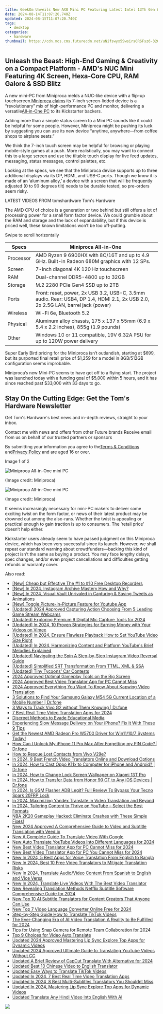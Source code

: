 ```yaml
---
title: GeekOm Unveils New AX8 Mini PC Featuring Latest Intel 13Th Gen & AMD Ryzen 8000 Processor Compatibility
date: 2024-08-14T11:07:20.740Z
updated: 2024-08-15T11:07:20.740Z
tags:
  - desktop
categories:
  - hardware
thumbnail: https://cdn.mos.cms.futurecdn.net/uNifswyx5SwsirsCRSFsz6-320-80.png
---
```


## Unleash the Beast: High-End Gaming & Creativity on a Compact Platform - AMD's NUC Mini Featuring 4K Screen, Hexa-Core CPU, RAM Galore & SSD Blitz

A new mini-PC from Miniproca melds a NUC-like device with a flip-up touchscreen.[Miniproca claims](https://www.kickstarter.com/projects/91388361/miniproca-all-in-1-mini-pc-with-intergarted-display/rewards) its 7-inch screen-lidded device is a “revolutionary” mix of high-performance PC and monitor, delivering a versatile[All-in-One PC](https://www.tomshardware.com/tag/all-in-one-pcs) to its Kickstarter backers.

 Adding more than a simple status screen to a Mini PC sounds like it could be helpful for some people. However, Miniproca might be pushing its luck by suggesting you can use its new device “anytime, anywhere—from coffee shops to airplane seats.”

 We think the 7-inch touch screen may be helpful for browsing or playing mobile-style games at a push. More realistically, you may want to connect this to a large screen and use the tiltable touch display for live feed updates, messaging, status messages, control palettes, etc.

 Looking at the specs, we see that the Miniproca device supports up to three additional displays via its DP, HDMI, and USB-C ports. Though we know it is made of an ‘aluminum alloy,’ a device with a screen that will be frequently adjusted (0 to 90 degrees tilt) needs to be durable tested, so pre-orders seem risky.

 LATEST VIDEOS FROM tomshardware Tom's Hardware

 The AMD CPU of choice is a generation or two behind but still offers a lot of processing power for a small form factor device. We could grumble about the RAM and storage and the lack of expandability, but if this device is priced well, these known limitations won’t be too off-putting.

 Swipe to scroll horizontally

| Specs     | Miniproca All-in-One                                                                                                            |
| --------- | ------------------------------------------------------------------------------------------------------------------------------- |
| Processor | AMD Ryzen 9 6900HX with 8C/16T and up to 4.9 GHz. Built-in Radeon 680M graphics with 12 SPs.                                    |
| Screen    | 7-inch diagonal 4K 120 Hz touchscreen                                                                                           |
| RAM       | Dual-channel DDR5-4800 up to 32GB                                                                                               |
| Storage   | M.2 2280 PCIe Gen4 SSD up to 2TB                                                                                                |
| Ports     | Front: reset, power, 2x USB 3.2, USB-C, 3.5mm audio. Rear: USB4, DP 1.4, HDMI 2.1, 2x USB 2.0, 2x 2.5G LAN, barrel jack (power) |
| Wireless  | Wi-Fi 6e, Bluetooth 5.2                                                                                                         |
| Physical  | Aluminum alloy chassis, 175 x 137 x 55mm (6.9 x 5.4 x 2.2 inches), 855g (1.9 pounds)                                            |
| Other     | Windows 10 or 11 compatible, 19V 6.32A PSU for up to 120W power delivery                                                        |

 Super Early Bird pricing for the Miniproca isn’t outlandish, starting at $699, but its purported final retail price of $1,259 for a model in 8GB/512GB configuration seems improbable.

 Miniproca’s new Mini-PC seems to have got off to a flying start. The project was launched today with a funding goal of $5,000 within 5 hours, and it has since reached past $33,000 with 33 days to go.

## Stay On the Cutting Edge: Get the Tom's Hardware Newsletter

 Get Tom's Hardware's best news and in-depth reviews, straight to your inbox.

 Contact me with news and offers from other Future brands  Receive email from us on behalf of our trusted partners or sponsors

 By submitting your information you agree to the[Terms & Conditions](https://futureplc.com/terms-conditions/) and[Privacy Policy](https://futureplc.com/privacy-policy/) and are aged 16 or over.

 Image 1 of 2

![Miniproca All-in-One mini PC](https://vanilla.futurecdn.net/cyclingnews/media/img/missing-image.svg)

 (Image credit: Miniproca)

![Miniproca All-in-One mini PC](https://vanilla.futurecdn.net/cyclingnews/media/img/missing-image.svg)

 (Image credit: Miniproca)

 It seems increasingly necessary for mini-PC makers to deliver some exciting twist on the form factor, or news of their latest product may be drowned out among the also-rans. Whether the twist is appealing or practical enough to gain traction is up to consumers. The ‘retail price’ doesn’t help either.

 Kickstarter users already seem to have passed judgment on this Miniproca device, which has been very successful since its launch. However, we shall repeat our standard warning about crowdfunders—backing this kind of project isn’t the same as buying a product. You may face lengthy delays, spec changes, and/or even project cancellations and difficulties getting refunds or warranty cover.


<ins class="adsbygoogle"
     style="display:block"
     data-ad-format="autorelaxed"
     data-ad-client="ca-pub-7571918770474297"
     data-ad-slot="1223367746"></ins>



<ins class="adsbygoogle"
     style="display:block"
     data-ad-client="ca-pub-7571918770474297"
     data-ad-slot="8358498916"
     data-ad-format="auto"
     data-full-width-responsive="true"></ins>

<span class="atpl-alsoreadstyle">Also read:</span>
<div><ul>
<li><a href="https://screen-recording.techidaily.com/new-cheap-but-effective-the-1-to-10-free-desktop-recorders/"><u>[New] Cheap but Effective  The #1 to #10 Free Desktop Recorders</u></a></li>
<li><a href="https://instagram-clips.techidaily.com/new-in-2024-instagram-archive-mastery-how-and-why/"><u>[New] In 2024, Instagram Archive Mastery  How and Why?</u></a></li>
<li><a href="https://twitter-videos.techidaily.com/new-in-2024-visual-vault-unrivaled-in-capturing-and-saving-tweets-as-animations/"><u>[New] In 2024, Visual Vault  Unrivaled in Capturing & Saving Tweets as Animations</u></a></li>
<li><a href="https://some-skills.techidaily.com/new-toggle-picture-in-picture-feature-for-youtube-app/"><u>[New] Toggle Picture-in-Picture Feature for Youtube App</u></a></li>
<li><a href="https://digital-screen-recording.techidaily.com/updated-2024-approved-capturing-action-choosing-from-5-leading-game-stream-webcams/"><u>[Updated] 2024 Approved  Capturing Action  Choosing From 5 Leading Game Stream Webcams</u></a></li>
<li><a href="https://video-screen-grab.techidaily.com/updated-exploring-premium-9-digital-mic-capture-tools-for-2024/"><u>[Updated] Exploring Premium 9 Digital Mic Capture Tools for 2024</u></a></li>
<li><a href="https://vimeo-videos.techidaily.com/updated-in-2024-10-proven-strategies-for-earning-money-with-your-videos-on-vimeo/"><u>[Updated] In 2024, 10 Proven Strategies for Earning Money with Your Videos on Vimeo</u></a></li>
<li><a href="https://youtube-sure.techidaily.com/ed-in-2024-ensure-flawless-playback-how-to-set-youtube-video-size-right/"><u>[Updated] In 2024, Ensure Flawless Playback  How to Set YouTube Video Size Right</u></a></li>
<li><a href="https://eaxpv-info.techidaily.com/updated-in-2024-harmonizing-content-and-platform-youtubes-brief-melodies-explained/"><u>[Updated] In 2024, Harmonizing Content and Platform  YouTube's Brief Melodies Explained</u></a></li>
<li><a href="https://instagram-clips.techidaily.com/updated-navigating-the-spin-a-step-by-step-instagram-video-reversal-guide/"><u>[Updated] Navigating the Spin  A Step-by-Step Instagram Video Reversal Guide</u></a></li>
<li><a href="https://extra-approaches.techidaily.com/updated-simplified-srt-transformation-from-ttml-xml-and-ssa/"><u>[Updated] Simplified SRT Transformation From TTML, XML & SSA</u></a></li>
<li><a href="https://screen-capture.techidaily.com/updated-tiny-tycoons-car-contests/"><u>[Updated] Tiny Tycoons' Car Contests</u></a></li>
<li><a href="https://youtube-stream.techidaily.com/2024-approved-optimal-gameplay-tools-on-the-big-screen/"><u>2024 Approved  Optimal Gameplay Tools on the Big Screen</u></a></li>
<li><a href="https://ai-video-translation.techidaily.com/2024-approved-best-video-translator-app-for-pc-cannot-miss/"><u>2024 Approved Best Video Translator App for PC Cannot Miss</u></a></li>
<li><a href="https://ai-video-translation.techidaily.com/2024-approved-everything-you-want-to-know-about-kapwing-video-translation/"><u>2024 Approved Everything You Want To Know About Kapwing Video Translation</u></a></li>
<li><a href="https://android-location-track.techidaily.com/3-solutions-to-find-your-samsung-galaxy-m54-5g-current-location-of-a-mobile-number-drfone-by-drfone-virtual-android/"><u>3 Solutions to Find Your Samsung Galaxy M54 5G Current Location of a Mobile Number | Dr.fone</u></a></li>
<li><a href="https://android-location-track.techidaily.com/3-ways-to-track-vivo-g2-without-them-knowing-drfone-by-drfone-virtual-android/"><u>3 Ways to Track Vivo G2 without Them Knowing | Dr.fone</u></a></li>
<li><a href="https://ai-video-translation.techidaily.com/7-best-real-time-video-translation-apps-for-2024/"><u>7 Best Real Time Video Translation Apps for 2024</u></a></li>
<li><a href="https://fox-glue.techidaily.com/discreet-methods-to-evade-educational-media/"><u>Discreet Methods to Evade Educational Media</u></a></li>
<li><a href="https://fox-that.techidaily.com/experiencing-slow-message-delivery-on-your-iphone-fix-it-with-these-9-tips/"><u>Experiencing Slow Message Delivery on Your iPhone? Fix It With These 9 Tips</u></a></li>
<li><a href="https://hardware-help.techidaily.com/get-the-newest-amd-radeon-pro-w5700-driver-for-win11107-systems-today/"><u>Get the Newest AMD Radeon Pro W5700 Driver for Win11/10/7 Systems Today!</u></a></li>
<li><a href="https://iphone-unlock.techidaily.com/how-can-i-unlock-my-iphone-11-pro-max-after-forgetting-my-pin-code-drfone-by-drfone-ios/"><u>How Can I Unlock My iPhone 11 Pro Max After Forgetting my PIN Code? | Dr.fone</u></a></li>
<li><a href="https://blog-min.techidaily.com/how-to-rescue-lost-contacts-from-vivo-v29e-by-fonelab-android-recover-contacts/"><u>How to Rescue Lost Contacts from Vivo V29e?</u></a></li>
<li><a href="https://ai-video-translation.techidaily.com/in-2024-9-best-french-video-translators-online-and-download-options/"><u>In 2024, 9 Best French Video Translators Online and Download Options</u></a></li>
<li><a href="https://screen-mirror.techidaily.com/in-2024-how-to-cast-oppo-k11x-to-computer-for-iphone-and-android-drfone-by-drfone-android/"><u>In 2024, How to Cast Oppo K11x to Computer for iPhone and Android? | Dr.fone</u></a></li>
<li><a href="https://unlock-android.techidaily.com/in-2024-how-to-change-lock-screen-wallpaper-on-xiaomi-13t-pro-by-drfone-android/"><u>In 2024, How to Change Lock Screen Wallpaper on Xiaomi 13T Pro</u></a></li>
<li><a href="https://android-transfer.techidaily.com/in-2024-how-to-transfer-data-from-honor-90-gt-to-any-ios-devices-drfone-by-drfone-transfer-from-android-transfer-from-android/"><u>In 2024, How to Transfer Data from Honor 90 GT to Any iOS Devices | Dr.fone</u></a></li>
<li><a href="https://bypass-frp.techidaily.com/in-2024-is-gsm-flasher-adb-legit-full-review-to-bypass-your-tecno-spark-20frp-lock-by-drfone-android/"><u>In 2024, Is GSM Flasher ADB Legit? Full Review To Bypass Your Tecno Spark 20FRP Lock</u></a></li>
<li><a href="https://ai-video-translation.techidaily.com/in-2024-maximizing-yandex-translate-in-video-translation-and-beyond/"><u>In 2024, Maximizing Yandex Translate in Video Translation and Beyond</u></a></li>
<li><a href="https://youtube-stream.techidaily.com/in-2024-tailoring-content-to-thrive-on-youtube-select-the-best-formats/"><u>In 2024, Tailoring Content to Thrive on YouTube – Select the Best Formats</u></a></li>
<li><a href="https://win-able.techidaily.com/nba-2k20-gameplay-hacked-eliminate-crashes-with-these-simple-fixes/"><u>NBA 2K20 Gameplay Hacked: Eliminate Crashes with These Simple Fixes!</u></a></li>
<li><a href="https://ai-video-translation.techidaily.com/new-2024-approved-a-comprehensive-guide-to-video-and-subtitle-translation-with-veedio/"><u>New 2024 Approved A Comprehensive Guide to Video and Subtitle Translation with Veed.io</u></a></li>
<li><a href="https://ai-video-translation.techidaily.com/new-a-complete-guide-to-translate-video-with-google/"><u>New A Complete Guide To Translate Video With Google</u></a></li>
<li><a href="https://ai-video-translation.techidaily.com/new-auto-translate-youtube-videos-into-different-languages-for-2024/"><u>New Auto Translate YouTube Videos Into Different Languages for 2024</u></a></li>
<li><a href="https://ai-video-translation.techidaily.com/new-best-video-translator-app-for-pc-cannot-miss-for-2024/"><u>New Best Video Translator App for PC Cannot Miss for 2024</u></a></li>
<li><a href="https://ai-video-translation.techidaily.com/new-best-video-translator-app-for-pc-you-cannot-miss-for-2024/"><u>New Best Video Translator App for PC You Cannot Miss for 2024</u></a></li>
<li><a href="https://ai-video-translation.techidaily.com/new-in-2024-5-best-apps-for-voice-translation-from-english-to-bangla/"><u>New In 2024, 5 Best Apps for Voice Translation From English to Bangla</u></a></li>
<li><a href="https://ai-video-translation.techidaily.com/new-in-2024-best-10-free-video-translators-to-mitigate-translation-risks/"><u>New In 2024, Best 10 Free Video Translators to Mitigate Translation Risks</u></a></li>
<li><a href="https://ai-video-translation.techidaily.com/new-in-2024-translate-audiovideo-content-from-spanish-to-english-and-vice-versa/"><u>New In 2024, Translate Audio/Video Content From Spanish to English and Vice Versa</u></a></li>
<li><a href="https://ai-video-translation.techidaily.com/new-in-2024-translate-live-videos-with-the-best-video-translator/"><u>New In 2024, Translate Live Videos With The Best Video Translator</u></a></li>
<li><a href="https://ai-video-translation.techidaily.com/new-revealing-translation-methods-netflix-subtitle-software-comprehensive-guide-for-2024/"><u>New Revealing Translation Methods Netflix Subtitle Software Comprehensive Guide for 2024</u></a></li>
<li><a href="https://ai-video-translation.techidaily.com/new-top-10-ai-subtitle-translators-for-content-creators-that-anyone-can-use/"><u>New Top 10 AI Subtitle Translators for Content Creators That Anyone Can Use</u></a></li>
<li><a href="https://ai-video-translation.techidaily.com/new-top-7-video-language-converter-online-free-for-2024/"><u>New Top 7 Video Language Converter Online Free for 2024</u></a></li>
<li><a href="https://ai-video-translation.techidaily.com/step-by-step-guide-how-to-translate-tiktok-videos/"><u>Step-by-Step Guide How to Translate TikTok Videos</u></a></li>
<li><a href="https://ai-video-translation.techidaily.com/the-ever-changing-era-of-ai-video-translation-a-reality-to-be-fulfilled-for-2024/"><u>The Ever-Changing Era of AI Video Translation A Reality to Be Fulfilled for 2024</u></a></li>
<li><a href="https://snapchat-videos.techidaily.com/tips-for-using-snap-camera-for-remote-team-collaboration-for-2024/"><u>Tips for Using Snap Camera for Remote Team Collaboration for 2024</u></a></li>
<li><a href="https://ai-video-translation.techidaily.com/top-9-choices-for-video-auto-translate/"><u>Top 9 Choices for Video Auto Translate</u></a></li>
<li><a href="https://ai-video-translation.techidaily.com/updated-2024-approved-mastering-lip-sync-explore-top-apps-for-dynamic-videos/"><u>Updated 2024 Approved Mastering Lip Sync Explore Top Apps for Dynamic Videos</u></a></li>
<li><a href="https://ai-video-translation.techidaily.com/updated-2024-approved-ultimate-guide-to-translating-youtube-videos-without-cc/"><u>Updated 2024 Approved Ultimate Guide to Translating YouTube Videos Without CC</u></a></li>
<li><a href="https://ai-video-translation.techidaily.com/updated-a-brief-review-of-capcut-translate-with-alternative-for-2024/"><u>Updated A Brief Review of CapCut Translate With Alternative for 2024</u></a></li>
<li><a href="https://ai-video-translation.techidaily.com/updated-best-10-chinese-video-to-english-translator/"><u>Updated Best 10 Chinese Video to English Translator</u></a></li>
<li><a href="https://ai-video-translation.techidaily.com/updated-easy-ways-to-translate-tiktok-videos/"><u>Updated Easy Ways to Translate TikTok Videos</u></a></li>
<li><a href="https://ai-video-translation.techidaily.com/updated-in-2024-7-best-real-time-video-translation-apps/"><u>Updated In 2024, 7 Best Real Time Video Translation Apps</u></a></li>
<li><a href="https://ai-video-translation.techidaily.com/updated-in-2024-8-best-multi-subtitles-translators-you-shouldnt-miss/"><u>Updated In 2024, 8 Best Multi-Subtitles Translators You Shouldnt Miss</u></a></li>
<li><a href="https://ai-video-translation.techidaily.com/updated-in-2024-mastering-lip-sync-explore-top-apps-for-dynamic-videos/"><u>Updated In 2024, Mastering Lip Sync Explore Top Apps for Dynamic Videos</u></a></li>
<li><a href="https://ai-video-translation.techidaily.com/updated-translate-any-hindi-video-into-english-with-ai/"><u>Updated Translate Any Hindi Video Into English With AI</u></a></li>
</ul></div>

<!-- affiliate ads begin -->
<a href="https://secure.2checkout.com/order/checkout.php?PRODS=37100474&QTY=1&AFFILIATE=108875&CART=1"><img src="https://awario.com/images/pages/index/img-leads-1280@1x.avif" border="0"></a>
<!-- affiliate ads end -->